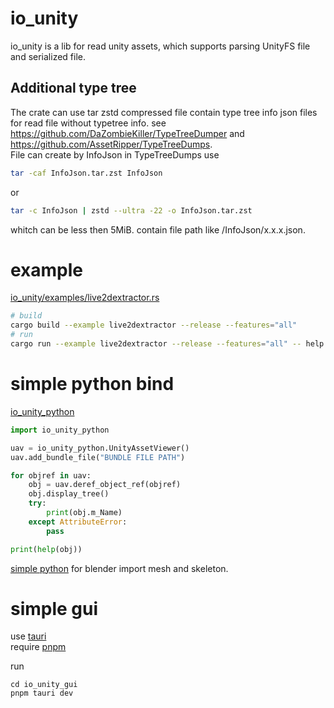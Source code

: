 # io_unity

io_unity is a lib for read unity assets, which supports parsing UnityFS file and serialized file.

## Additional type tree

The crate can use
tar zstd compressed file contain type tree info json files
for read file without typetree info.
see https://github.com/DaZombieKiller/TypeTreeDumper
and https://github.com/AssetRipper/TypeTreeDumps.  
File can create by InfoJson in TypeTreeDumps use

```sh
tar -caf InfoJson.tar.zst InfoJson
```

or

```sh
tar -c InfoJson | zstd --ultra -22 -o InfoJson.tar.zst
```

whitch can be less then 5MiB.
contain file path like /InfoJson/x.x.x.json.

# example

[io_unity/examples/live2dextractor.rs](io_unity/examples/live2dextractor.rs)

```sh
# build
cargo build --example live2dextractor --release --features="all"
# run
cargo run --example live2dextractor --release --features="all" -- help
```

# simple python bind

[io_unity_python](io_unity_python/README.md)

```python
import io_unity_python

uav = io_unity_python.UnityAssetViewer()
uav.add_bundle_file("BUNDLE FILE PATH")

for objref in uav:
    obj = uav.deref_object_ref(objref)
    obj.display_tree()
    try:
        print(obj.m_Name)
    except AttributeError:
        pass

print(help(obj))
```

[simple python](io_unity_python/blender.py) for blender import mesh and skeleton.

# simple gui

use [tauri](https://tauri.app/v1/guides/getting-started/prerequisites)  
require [pnpm](https://pnpm.io/installation)

run

```shell
cd io_unity_gui
pnpm tauri dev
```
